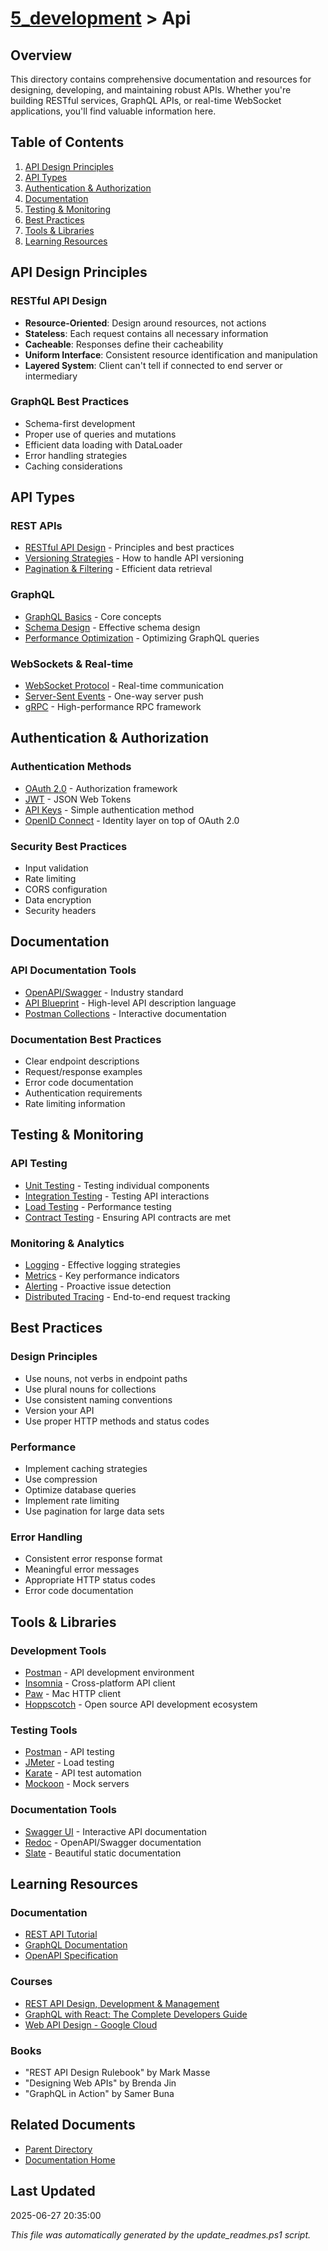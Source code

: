 # [5_development](../) > Api

## Overview
This directory contains comprehensive documentation and resources for designing, developing, and maintaining robust APIs. Whether you're building RESTful services, GraphQL APIs, or real-time WebSocket applications, you'll find valuable information here.

## Table of Contents

1. [API Design Principles](#api-design-principles)
2. [API Types](#api-types)
3. [Authentication & Authorization](#authentication--authorization)
4. [Documentation](#documentation)
5. [Testing & Monitoring](#testing--monitoring)
6. [Best Practices](#best-practices)
7. [Tools & Libraries](#tools--libraries)
8. [Learning Resources](#learning-resources)

## API Design Principles

### RESTful API Design
- **Resource-Oriented**: Design around resources, not actions
- **Stateless**: Each request contains all necessary information
- **Cacheable**: Responses define their cacheability
- **Uniform Interface**: Consistent resource identification and manipulation
- **Layered System**: Client can't tell if connected to end server or intermediary

### GraphQL Best Practices
- Schema-first development
- Proper use of queries and mutations
- Efficient data loading with DataLoader
- Error handling strategies
- Caching considerations

## API Types

### REST APIs
- [RESTful API Design](/5_development/api/rest) - Principles and best practices
- [Versioning Strategies](/5_development/api/versioning) - How to handle API versioning
- [Pagination & Filtering](/5_development/api/pagination) - Efficient data retrieval

### GraphQL
- [GraphQL Basics](/5_development/api/graphql/basics) - Core concepts
- [Schema Design](/5_development/api/graphql/schema) - Effective schema design
- [Performance Optimization](/5_development/api/graphql/performance) - Optimizing GraphQL queries

### WebSockets & Real-time
- [WebSocket Protocol](/5_development/api/websockets) - Real-time communication
- [Server-Sent Events](/5_development/api/sse) - One-way server push
- [gRPC](/5_development/api/grpc) - High-performance RPC framework

## Authentication & Authorization

### Authentication Methods
- [OAuth 2.0](/5_development/api/security/oauth2) - Authorization framework
- [JWT](/5_development/api/security/jwt) - JSON Web Tokens
- [API Keys](/5_development/api/security/api-keys) - Simple authentication method
- [OpenID Connect](/5_development/api/security/oidc) - Identity layer on top of OAuth 2.0

### Security Best Practices
- Input validation
- Rate limiting
- CORS configuration
- Data encryption
- Security headers

## Documentation

### API Documentation Tools
- [OpenAPI/Swagger](/5_development/api/documentation/openapi) - Industry standard
- [API Blueprint](/5_development/api/documentation/blueprint) - High-level API description language
- [Postman Collections](/5_development/api/documentation/postman) - Interactive documentation

### Documentation Best Practices
- Clear endpoint descriptions
- Request/response examples
- Error code documentation
- Authentication requirements
- Rate limiting information

## Testing & Monitoring

### API Testing
- [Unit Testing](/5_development/api/testing/unit) - Testing individual components
- [Integration Testing](/5_development/api/testing/integration) - Testing API interactions
- [Load Testing](/5_development/api/testing/load) - Performance testing
- [Contract Testing](/5_development/api/testing/contract) - Ensuring API contracts are met

### Monitoring & Analytics
- [Logging](/5_development/api/monitoring/logging) - Effective logging strategies
- [Metrics](/5_development/api/monitoring/metrics) - Key performance indicators
- [Alerting](/5_development/api/monitoring/alerting) - Proactive issue detection
- [Distributed Tracing](/5_development/api/monitoring/tracing) - End-to-end request tracking

## Best Practices

### Design Principles
- Use nouns, not verbs in endpoint paths
- Use plural nouns for collections
- Use consistent naming conventions
- Version your API
- Use proper HTTP methods and status codes

### Performance
- Implement caching strategies
- Use compression
- Optimize database queries
- Implement rate limiting
- Use pagination for large data sets

### Error Handling
- Consistent error response format
- Meaningful error messages
- Appropriate HTTP status codes
- Error code documentation

## Tools & Libraries

### Development Tools
- [Postman](https://www.postman.com/) - API development environment
- [Insomnia](https://insomnia.rest/) - Cross-platform API client
- [Paw](https://paw.cloud/) - Mac HTTP client
- [Hoppscotch](https://hoppscotch.io/) - Open source API development ecosystem

### Testing Tools
- [Postman](https://www.postman.com/) - API testing
- [JMeter](https://jmeter.apache.org/) - Load testing
- [Karate](https://github.com/karatelabs/karate) - API test automation
- [Mockoon](https://mockoon.com/) - Mock servers

### Documentation Tools
- [Swagger UI](https://swagger.io/tools/swagger-ui/) - Interactive API documentation
- [Redoc](https://github.com/Redocly/redoc) - OpenAPI/Swagger documentation
- [Slate](https://github.com/slatedocs/slate) - Beautiful static documentation

## Learning Resources

### Documentation
- [REST API Tutorial](https://restfulapi.net/)
- [GraphQL Documentation](https://graphql.org/learn/)
- [OpenAPI Specification](https://swagger.io/specification/)

### Courses
- [REST API Design, Development & Management](https://www.udemy.com/course/rest-api/)
- [GraphQL with React: The Complete Developers Guide](https://www.udemy.com/course/graphql-with-react-course/)
- [Web API Design - Google Cloud](https://cloud.google.com/apis/design)

### Books
- "REST API Design Rulebook" by Mark Masse
- "Designing Web APIs" by Brenda Jin
- "GraphQL in Action" by Samer Buna

## Related Documents

- [Parent Directory](../)
- [Documentation Home](../../)

## Last Updated

2025-06-27 20:35:00

*This file was automatically generated by the update_readmes.ps1 script.*
